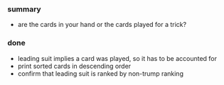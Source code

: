 
### summary

* are the cards in your hand or the cards played for a trick?

### done

* leading suit implies a card was played, so it has to be accounted for 
* print sorted cards in descending order
* confirm that leading suit is ranked by non-trump ranking
